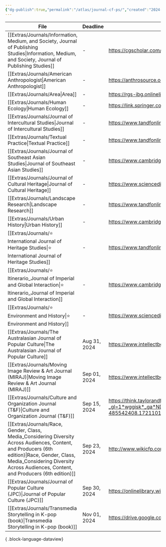 ```yaml
---
{"dg-publish":true,"permalink":"/atlas/journal-cf-ps/","created":"2024-07-16T15:28:39.000+08:00","updated":"2024-07-23T10:47:14.000+08:00"}
---
```



| File                                                                                                                                                                                                                                    | Deadline     | URL                                                                                                                                                                                                                                                                                                                                                                              |
| --------------------------------------------------------------------------------------------------------------------------------------------------------------------------------------------------------------------------------------- | ------------ | -------------------------------------------------------------------------------------------------------------------------------------------------------------------------------------------------------------------------------------------------------------------------------------------------------------------------------------------------------------------------------- |
| [[Extras/Journals/Information, Medium, and Society, Journal of Publishing Studies\|Information, Medium, and Society, Journal of Publishing Studies]]                                                                                 | \-           | https://cgscholar.com/bookstore/cgrn/189/480                                                                                                                                                                                                                                                                                                                                     |
| [[Extras/Journals/American Anthropologist\|American Anthropologist]]                                                                                                                                                                 | \-           | https://anthrosource.onlinelibrary.wiley.com/journal/15481433/journal-metrics                                                                                                                                                                                                                                                                                                    |
| [[Extras/Journals/Area\|Area]]                                                                                                                                                                                                       | \-           | https://rgs-ibg.onlinelibrary.wiley.com/journal/14754762                                                                                                                                                                                                                                                                                                                         |
| [[Extras/Journals/Human Ecology\|Human Ecology]]                                                                                                                                                                                     | \-           | https://link.springer.com/journal/10745/submission-guidelines?utm_source=slink&utm_medium=journal_finder#top                                                                                                                                                                                                                                                                     |
| [[Extras/Journals/Journal of Intercultural Studies\|Journal of Intercultural Studies]]                                                                                                                                               | \-           | https://www.tandfonline.com/journals/cjis20/about-this-journal#aims-and-scope                                                                                                                                                                                                                                                                                                    |
| [[Extras/Journals/Textual Practice\|Textual Practice]]                                                                                                                                                                               | \-           | https://www.tandfonline.com/journals/rtpr20                                                                                                                                                                                                                                                                                                                                      |
| [[Extras/Journals/Journal of Southeast Asian Studies\|Journal of Southeast Asian Studies]]                                                                                                                                           | \-           | https://www.cambridge.org/core/journals/journal-of-southeast-asian-studies                                                                                                                                                                                                                                                                                                       |
| [[Extras/Journals/Journal of Cultural Heritage\|Journal of Cultural Heritage]]                                                                                                                                                       | \-           | https://www.sciencedirect.com/journal/journal-of-cultural-heritage/publish/guide-for-authors                                                                                                                                                                                                                                                                                     |
| [[Extras/Journals/Landscape Research\|Landscape Research]]                                                                                                                                                                           | \-           | https://www.tandfonline.com/journals/clar20/about-this-journal                                                                                                                                                                                                                                                                                                                   |
| [[Extras/Journals/Urban History\|Urban History]]                                                                                                                                                                                     | \-           | https://www.cambridge.org/core/journals/itinerario                                                                                                                                                                                                                                                                                                                               |
| [[Extras/Journals/⭐️ International Journal of Heritage Studies\|⭐️ International Journal of Heritage Studies]]                                                                                                                       | \-           | https://www.tandfonline.com/journals/rjhs20/about-this-journal#editorial-board                                                                                                                                                                                                                                                                                                   |
| [[Extras/Journals/⭐️ Itinerario_Journal of Imperial and Global Interaction\|⭐️ Itinerario_Journal of Imperial and Global Interaction]]                                                                                               | \-           | https://www.cambridge.org/core/journals/itinerario                                                                                                                                                                                                                                                                                                                               |
| [[Extras/Journals/⭐️ Environment and History\|⭐️ Environment and History]]                                                                                                                                                           | \-           | https://www.sciencedirect.com/journal/journal-of-cultural-heritage/publish/guide-for-authors                                                                                                                                                                                                                                                                                     |
| [[Extras/Journals/The Australasian Journal of Popular Culture\|The Australasian Journal of Popular Culture]]                                                                                                                         | Aug 31, 2024 | https://www.intellectbooks.com/the-australasian-journal-of-popular-culture                                                                                                                                                                                                                                                                                                       |
| [[Extras/Journals/Moving Image Review & Art Journal (MIRAJ)\|Moving Image Review & Art Journal (MIRAJ)]]                                                                                                                             | Sep 01, 2024 | https://www.intellectbooks.com/miraj-the-moving-image-review-art-journal#call-for-papers                                                                                                                                                                                                                                                                                         |
| [[Extras/Journals/Culture and Organization Journal (T&F)\|Culture and Organization Journal (T&F)]]                                                                                                                                   | Sep 15, 2024 | https://think.taylorandfrancis.com/special_issues/good-bad-ugly-representation-leadership-popular-culture/?_gl=1*wggisk*_ga*NDg1NTQyNDA4LjE3MjExMDEzNDc.*_ga_P72E44E6LY*MTcyMTExMjE3NC4xLjAuMTcyMTExMjE4NC4wLjAuMA..*_gcl_au*MjA0MzU5MzU0My4xNzIxMTAxNTM4*_ga_0HYE8YG0M6*MTcyMTEwMTM0Ni4xLjEuMTcyMTExMjIxMS4xNS4wLjA.&_ga=2.235871046.639862246.1721101348-485542408.1721101347/ |
| [[Extras/Journals/Race, Gender, Class, Media_Considering Diversity Across Audiences, Content, and Producers (6th edition)\|Race, Gender, Class, Media_Considering Diversity Across Audiences, Content, and Producers (6th edition)]] | Sep 23, 2024 | http://www.wikicfp.com/cfp/servlet/event.showcfp?eventid=181527&copyownerid=188185                                                                                                                                                                                                                                                                                               |
| [[Extras/Journals/Journal of Popular Culture (JPC)\|Journal of Popular Culture (JPC)]]                                                                                                                                               | Sep 30, 2024 | https://onlinelibrary.wiley.com/journal/15405931                                                                                                                                                                                                                                                                                                                                 |
| [[Extras/Journals/Transmedia Storytelling in K-pop (book)\|Transmedia Storytelling in K-pop (book)]]                                                                                                                                 | Nov 01, 2024 | https://drive.google.com/file/d/1vkJweIlNFdvveJC0WtYqzKxXi1fMFw1G/view                                                                                                                                                                                                                                                                                                           |

{ .block-language-dataview}
